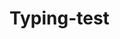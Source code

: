 # Typing-test

<!-- 🖥 This project was developed for the selection of the React developer position at [App Masters](https://appmasters.io/en/).

🚀 [Go to project](https://typing-test-7c8z3djtd-yuriperro.vercel.app/)


---
<p align="center">Developed with 💜 by Yuri Baumgartner</p>

 -->
